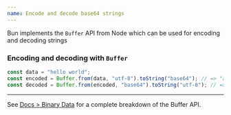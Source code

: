 ```yaml
---
name: Encode and decode base64 strings
---
```


Bun implements the `Buffer` API from Node which can be used for encoding and decoding strings

### Encoding and decoding with `Buffer`

```ts
const data = "hello world";
const encoded = Buffer.from(data, "utf-8").toString("base64"); // => "aGVsbG8gd29ybGQ="
const decoded = Buffer.from(encoded, "base64").toString("utf-8"); // => "hello world"
```

---

See [Docs > Binary Data](https://bun.sh/docs/api/binary-data#buffer) for a complete breakdown of the Buffer API.
